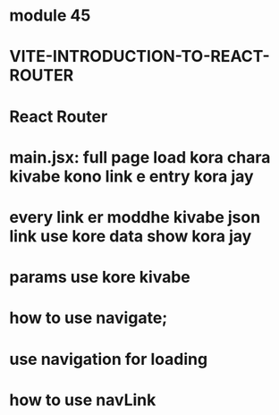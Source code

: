 # module 45 
# VITE-INTRODUCTION-TO-REACT-ROUTER

# React Router
# main.jsx: full page load kora chara kivabe kono link e entry kora jay

# every link er moddhe kivabe json link use kore data show kora jay

# params use kore kivabe

# how to use navigate;

# use navigation for loading 

# how to use navLink
